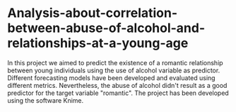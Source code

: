 # Analysis-about-correlation-between-abuse-of-alcohol-and-relationships-at-a-young-age

In this project we aimed to predict the existence of a romantic relationship between young individuals using the use of alcohol variable as predictor. 
Different forecasting models have been developed and evaluated using different metrics. 
Nevertheless, the abuse of alcohol didn't result as a good predictor for the target variable "romantic".
The project has been developed using the software Knime.

